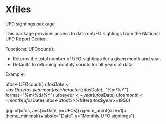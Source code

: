 # Xfiles
UFO sightings package

This package provides access to data onUFO sightings from the National UFO Report Center. 

Functions: 
UFOcount():
- Returns the total number of UFO sightings for a given month and year.
- Defaults to returning monthly counts for all years of data.  

Example:

ufos<-UFOcount()
ufos$Date<-as.Date(as.yearmon(as.character(ufos$Date), "%m/%Y"), format="%m/%d/%Y")
ufos$year<-year(ufos$Date)
ufos$month<-month(ufos$Date)
ufos<-ufos%>%filter(ufos$year>=1950)

ggplot(ufos, aes(x=Date, y=UFOs))+geom_point(size=1)+
  theme_minimal()+labs(x="Date", y="Monthly UFO sightings")
